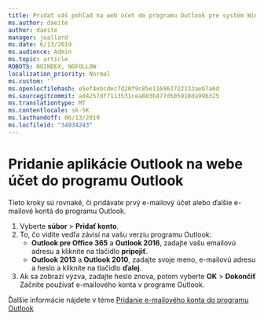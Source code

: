 ```yaml
---
title: Pridať váš pohľad na web účet do programu Outlook pre systém Windows
ms.author: daeite
author: daeite
manager: joallard
ms.date: 6/13/2019
ms.audience: Admin
ms.topic: article
ROBOTS: NOINDEX, NOFOLLOW
localization_priority: Normal
ms.custom: ''
ms.openlocfilehash: e5ef4ebcdec7d20f9c85e116963722133aeb7a6d
ms.sourcegitcommit: ad4257df7113531cea883b477d505918da99b325
ms.translationtype: MT
ms.contentlocale: sk-SK
ms.lasthandoff: 06/13/2019
ms.locfileid: "34934243"
---
```

# <a name="add-your-outlook-on-the-web-account-to-outlook"></a>Pridanie aplikácie Outlook na webe účet do programu Outlook

Tieto kroky sú rovnaké, či pridávate prvý e-mailový účet alebo ďalšie e-mailové kontá do programu Outlook.

1. Vyberte **súbor** > **Pridať konto**.
1. To, čo vidíte vedľa závisí na vašu verziu programu Outlook:
    - **Outlook pre Office 365** a **Outlook 2016**, zadajte vašu emailovú adresu a kliknite na tlačidlo **pripojiť**.
    - **Outlook 2013** a **Outlook 2010**, zadajte svoje meno, e-mailovú adresu a heslo a kliknite na tlačidlo **ďalej**.
1. Ak sa zobrazí výzva, zadajte heslo znova, potom vyberte **OK** > **Dokončiť** Začnite používať e-mailového konta v programe Outlook.

Ďalšie informácie nájdete v téme [Pridanie e-mailového konta do programu Outlook](https://support.office.com/article/6e27792a-9267-4aa4-8bb6-c84ef146101b)